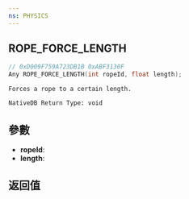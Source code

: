 ```yaml
---
ns: PHYSICS
---
```

## ROPE_FORCE_LENGTH

```c
// 0xD009F759A723DB1B 0xABF3130F
Any ROPE_FORCE_LENGTH(int ropeId, float length);
```

```
Forces a rope to a certain length.  
```

```
NativeDB Return Type: void
```

## 參數
* **ropeId**: 
* **length**: 

## 返回值

